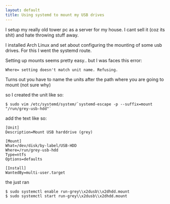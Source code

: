 ```yaml
---
layout: default
title: Using systemd to mount my USB drives
---
```


I setup my really old tower pc as a server for my house. I cant sell it (coz its shit) and hate throwing stuff away.

I installed Arch Linux and set about configuring the mounting of some usb drives. For this I went the systemd route.

Setting up mounts seems pretty easy.. but I was faces this error:

    Where= setting doesn't match unit name. Refusing.

Turns out you have to name the units after the path where you are going to mount (not sure why)

so I created the unit like so:

    $ sudo vim /etc/systemd/system/`systemd-escape -p --suffix=mount "/run/grey-usb-hdd"`

add the text like so:

    [Unit]
    Description=Mount USB harddrive (grey)

    [Mount]
    What=/dev/disk/by-label/USB-HDD
    Where=/run/grey-usb-hdd
    Type=ntfs
    Options=defaults

    [Install]
    WantedBy=multi-user.target

the just ran

    $ sudo systemctl enable run-grey\\x2dusb\\x2dhdd.mount
    $ sudo systemctl start run-grey\\x2dusb\\x2dhdd.mount
